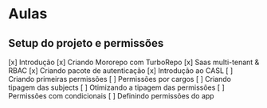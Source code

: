 # Aulas

## Setup do projeto e permissões

[x] Introdução
[x] Criando Mororepo com TurboRepo
[x] Saas multi-tenant & RBAC
[x] Criando pacote de autenticação
[x] Introdução ao CASL
[ ] Criando primeiras permissões
[ ] Permissões por cargos
[ ] Criando tipagem das subjects
[ ] Otimizando a tipagem das permissões
[ ] Permissões com condicionais
[ ] Definindo permissões do app
